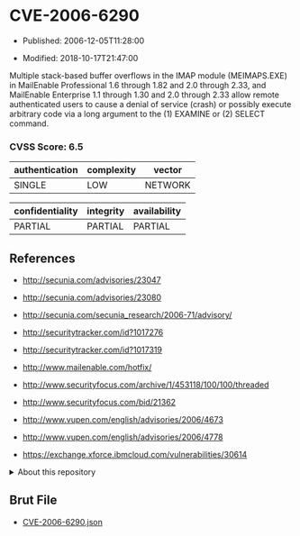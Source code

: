 # CVE-2006-6290

- Published: 2006-12-05T11:28:00

- Modified: 2018-10-17T21:47:00

Multiple stack-based buffer overflows in the IMAP module (MEIMAPS.EXE) in MailEnable Professional 1.6 through 1.82 and 2.0 through 2.33, and MailEnable Enterprise 1.1 through 1.30 and 2.0 through 2.33 allow remote authenticated users to cause a denial of service (crash) or possibly execute arbitrary code via a long argument to the (1) EXAMINE or (2) SELECT command.

### CVSS Score: **6.5**

| authentication | complexity | vector |
| --- | --- | --- |
| SINGLE | LOW | NETWORK |

| confidentiality | integrity | availability |
| --- | --- | --- |
| PARTIAL | PARTIAL | PARTIAL |

## References

* http://secunia.com/advisories/23047

* http://secunia.com/advisories/23080

* http://secunia.com/secunia_research/2006-71/advisory/

* http://securitytracker.com/id?1017276

* http://securitytracker.com/id?1017319

* http://www.mailenable.com/hotfix/

* http://www.securityfocus.com/archive/1/453118/100/100/threaded

* http://www.securityfocus.com/bid/21362

* http://www.vupen.com/english/advisories/2006/4673

* http://www.vupen.com/english/advisories/2006/4778

* https://exchange.xforce.ibmcloud.com/vulnerabilities/30614

<details>
<summary>About this repository</summary> 

  This repository is part of the project [Live Hack CVE](https://github.com/Live-Hack-CVE). Main website can be found [www.live-hack.org](https://www.live-hack.org) 
  
  Made by [Sn0wAlice](https://github.com/Sn0wAlice) for the people that care about security and need to have a feed of the latest CVEs. Hope you enjoy it, don't forget to star the repo and follow me on [Twitter](https://twitter.com/Sn0wAlice) and [Github](https://github.com/Sn0wAlice). And that is my [personnal website](https://www.alice-snow.me/)

  - [Home Page](https://github.com/Live-Hack-CVE)
  - [Framework](https://github.com/Live-Hack-CVE/cve-framework)
  - [CVE database](https://github.com/Live-Hack-CVE/full_database)
  - [Changelog](https://github.com/Live-Hack-CVE/Changelog)
</details>

## Brut File

* [CVE-2006-6290.json](https://raw.githubusercontent.com/Live-Hack-CVE/full_database/main/cves/2006/CVE-2006-6290.json)

